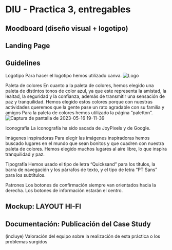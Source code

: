 # DIU - Practica 3, entregables

## Moodboard (diseño visual + logotipo)   


## Landing Page


## Guidelines
Logotipo
Para hacer el logotipo hemos utilizado canva.
![Logo](https://github.com/antonio8mg/DIU-WaxyTech/assets/116074772/cb650ebe-0c54-49e7-bbb8-54d806cd8ed3)

Paleta de colores
En cuanto a la paleta de colores, hemos elegido una paleta de distintos tonos de color azul, ya que este representa la amistad, la lealtad, la seguridad y la
confianza, además de transmitir una sensación de paz y tranquilidad. 
Hemos elegido estos colores porque con nuestras actividades queremos que la gente pase un rato agradable con su familia y amigos
Para la paleta de colores hemos utilizado la página “paletton”.
![Captura de pantalla de 2023-05-16 19-11-39](https://github.com/antonio8mg/DIU-WaxyTech/assets/116074772/d57d81ec-4af2-423b-bf6d-ef77ba0e93af)

Iconografía
La iconografía ha sido sacada de JoyPixels y de Google.

Imágenes inspiradoras
Para elegir las imágenes inspiradoras hemos buscado lugares en el mundo que sean bonitos y que cuadren con nuestra paleta de colores. Hemos elegido muchos lugares al
aire libre, lo que inspira tranquilidad y paz.

Tipografía
Hemos usado el tipo de letra “Quicksand” para los títulos, la barra de navegación y los párrafos de texto, y el tipo de letra “PT Sans” para los subtítulos.

Patrones
Los botones de confirmación siempre van orientados hacia la derecha.
Los botones de información estarán el centro.


## Mockup: LAYOUT HI-FI


## Documentación: Publicación del Case Study


(incluye) Valoración del equipo sobre la realización de esta práctica o los problemas surgidos
 
